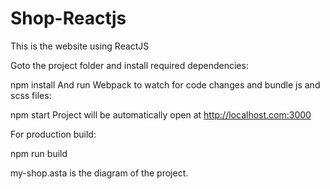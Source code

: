 # Shop-Reactjs
This is the website using ReactJS

Goto the project folder and install required dependencies:

npm install
And run Webpack to watch for code changes and bundle js and scss files:

npm start
Project will be automatically open at http://localhost.com:3000

For production build:

npm run build


my-shop.asta is the diagram of the project.
